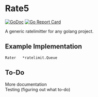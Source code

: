 # Rate5  
[![GoDoc](https://godoc.org/github.com/yunginnanet/?status.svg)](https://godoc.org/github.com/yunginnanet/Rate5) [![Go Report Card](https://goreportcard.com/badge/github.com/yunginnanet/Rate5)](https://goreportcard.com/report/github.com/yunginnanet/Rate5)
  
A generic ratelimitter for any golang project.    

## Example Implementation
```  
Rater   *ratelimit.Queue   
```  

## To-Do  
More documentation  
Testing (figuring out what to-do)